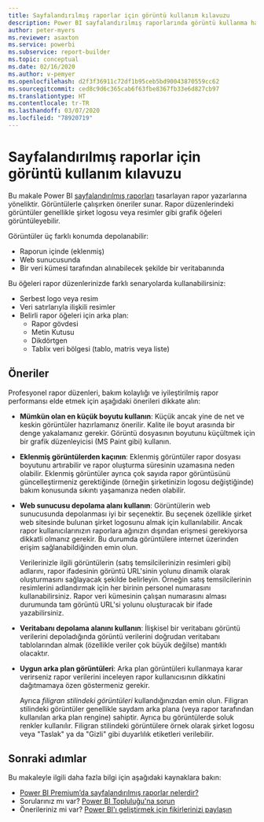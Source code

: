 ```yaml
---
title: Sayfalandırılmış raporlar için görüntü kullanım kılavuzu
description: Power BI sayfalandırılmış raporlarında görüntü kullanma hakkında kılavuz.
author: peter-myers
ms.reviewer: asaxton
ms.service: powerbi
ms.subservice: report-builder
ms.topic: conceptual
ms.date: 02/16/2020
ms.author: v-pemyer
ms.openlocfilehash: d2f3f36911c72df1b95ceb5bd90043870559cc62
ms.sourcegitcommit: ced8c9d6c365cab6f63fbe8367fb33e6d827cb97
ms.translationtype: HT
ms.contentlocale: tr-TR
ms.lasthandoff: 03/07/2020
ms.locfileid: "78920719"
---
```

# <a name="image-use-guidance-for-paginated-reports"></a>Sayfalandırılmış raporlar için görüntü kullanım kılavuzu

Bu makale Power BI [sayfalandırılmış raporları](../paginated-reports/paginated-reports-report-builder-power-bi.md) tasarlayan rapor yazarlarına yöneliktir. Görüntülerle çalışırken öneriler sunar. Rapor düzenlerindeki görüntüler genellikle şirket logosu veya resimler gibi grafik öğeleri görüntüleyebilir.

Görüntüler üç farklı konumda depolanabilir:

- Raporun içinde (eklenmiş)
- Web sunucusunda
- Bir veri kümesi tarafından alınabilecek şekilde bir veritabanında

Bu öğeleri rapor düzenlerinizde farklı senaryolarda kullanabilirsiniz:

- Serbest logo veya resim
- Veri satırlarıyla ilişkili resimler
- Belirli rapor öğeleri için arka plan:
  - Rapor gövdesi
  - Metin Kutusu
  - Dikdörtgen
  - Tablix veri bölgesi (tablo, matris veya liste)

## <a name="suggestions"></a>Öneriler

Profesyonel rapor düzenleri, bakım kolaylığı ve iyileştirilmiş rapor performansı elde etmek için aşağıdaki önerileri dikkate alın:

- **Mümkün olan en küçük boyutu kullanın**: Küçük ancak yine de net ve keskin görüntüler hazırlamanız önerilir. Kalite ile boyut arasında bir denge yakalamanız gerekir. Görüntü dosyasının boyutunu küçültmek için bir grafik düzenleyicisi (MS Paint gibi) kullanın.
- **Eklenmiş görüntülerden kaçının**: Eklenmiş görüntüler rapor dosyası boyutunu artırabilir ve rapor oluşturma süresinin uzamasına neden olabilir. Eklenmiş görüntüler ayrıca çok sayıda rapor görüntüsünü güncelleştirmeniz gerektiğinde (örneğin şirketinizin logosu değiştiğinde) bakım konusunda sıkıntı yaşamanıza neden olabilir.
- **Web sunucusu depolama alanı kullanın**: Görüntülerin web sunucusunda depolanması iyi bir seçenektir. Bu seçenek özellikle şirket web sitesinde bulunan şirket logosunu almak için kullanılabilir. Ancak rapor kullanıcılarınızın raporlara ağınızın dışından erişmesi gerekiyorsa dikkatli olmanız gerekir. Bu durumda görüntülere internet üzerinden erişim sağlanabildiğinden emin olun.

    Verilerinizle ilgili görüntülerin (satış temsilcilerinizin resimleri gibi) adlarını, rapor ifadesinin görüntü URL'sinin yolunu dinamik olarak oluşturmasını sağlayacak şekilde belirleyin. Örneğin satış temsilcilerinin resimlerini adlandırmak için her birinin personel numarasını kullanabilirsiniz. Rapor veri kümesinin çalışan numarasını alması durumunda tam görüntü URL'si yolunu oluşturacak bir ifade yazabilirsiniz.
- **Veritabanı depolama alanını kullanın**: İlişkisel bir veritabanı görüntü verilerini depoladığında görüntü verilerini doğrudan veritabanı tablolarından almak (özellikle veriler çok büyük değilse) mantıklı olacaktır.
- **Uygun arka plan görüntüleri**: Arka plan görüntüleri kullanmaya karar verirseniz rapor verilerini inceleyen rapor kullanıcısının dikkatini dağıtmamaya özen göstermeniz gerekir. 

    Ayrıca _filigran stilindeki görüntüleri_ kullandığınızdan emin olun. Filigran stilindeki görüntüler genellikle saydam arka plana (veya rapor tarafından kullanılan arka plan rengine) sahiptir. Ayrıca bu görüntülerde soluk renkler kullanılır. Filigran stilindeki görüntülere örnek olarak şirket logosu veya "Taslak" ya da "Gizli" gibi duyarlılık etiketleri verilebilir.

## <a name="next-steps"></a>Sonraki adımlar

Bu makaleyle ilgili daha fazla bilgi için aşağıdaki kaynaklara bakın:

- [Power BI Premium’da sayfalandırılmış raporlar nelerdir?](../paginated-reports/paginated-reports-report-builder-power-bi.md)
- Sorularınız mı var? [Power BI Topluluğu'na sorun](https://community.powerbi.com/)
- Önerileriniz mi var? [Power BI'ı geliştirmek için fikirlerinizi paylaşın](https://ideas.powerbi.com/)
